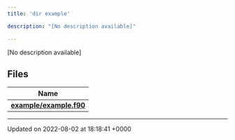 ```yaml
---
title: 'dir example'

description: "[No description available]"

---
```







[No description available]

## Files

| Name           |
| -------------- |
| **[example/example.f90](/documentation/code/gambit_sphinx/files/example_8f90/#file-example.f90)**  |






-------------------------------

Updated on 2022-08-02 at 18:18:41 +0000
